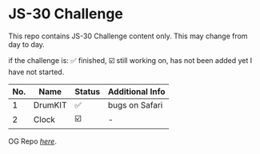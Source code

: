 # JS-30 Challenge
This repo contains JS-30 Challenge content only. This may change from day to day. 

if the challenge is:
:white_check_mark: finished, 
:ballot_box_with_check: still working on, 
has not been added yet I have not started.

|No.|Name|Status|Additional Info|
|--|--|--|--|
|1|DrumKIT|:white_check_mark:|bugs on Safari|
|2|Clock|:ballot_box_with_check:|-|



OG Repo [*here*](https://github.com/wesbos/JavaScript30).